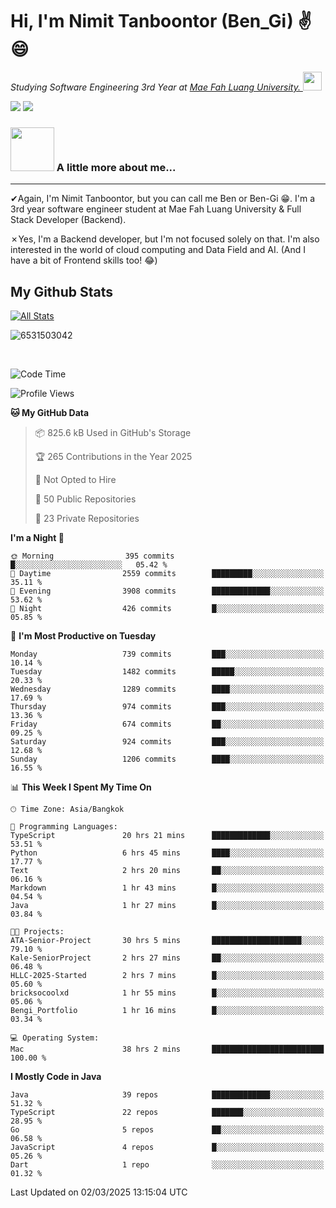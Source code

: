 # Hi, I'm Nimit Tanboontor (Ben_Gi) ✌😄
<p><em>Studying Software Engineering 3rd Year at <a href="https://en.mfu.ac.th/home.html"> Mae Fah Luang University.
</a><img src="https://media.giphy.com/media/WUlplcMpOCEmTGBtBW/giphy.gif" width="30"> </em></p>


[![](https://img.shields.io/badge/linkedin-%230077B5.svg?style=for-the-badge&logo=linkedin)]([https://www.linkedin.com/in/thanaphoom-babparn/](https://www.linkedin.com/in/nimit-tanbooutor-798139246/))
[![](https://img.shields.io/badge/Medium-12100E?style=for-the-badge&logo=medium&logoColor=white)](https://medium.com/@nimittanbooutor)

### <img src="https://media.giphy.com/media/VgCDAzcKvsR6OM0uWg/giphy.gif" width="70"> A little more about me...  

<hr> <!-- Horizontal line -->

&#10004;Again, I'm Nimit Tanboontor, but you can call me Ben or Ben-Gi 😁. I'm a 3rd year software engineer student at Mae Fah Luang University & Full Stack Developer (Backend).

&#10007;Yes, I'm a Backend developer, but I'm not focused solely on that. I'm also interested in the world of cloud computing and Data Field and AI. (And I have a bit of Frontend skills too! 😂)


## My Github Stats

[![All Stats](https://github-readme-stats.vercel.app/api?username=6531503042&show_icons=true&theme=algolia)](https://github.com/6531503042)

<p><img align="center" src="https://github-readme-streak-stats.herokuapp.com/?user=6531503042&" alt="6531503042" /></p>

<br />


<!--START_SECTION:waka-->
![Code Time](http://img.shields.io/badge/Code%20Time-334%20hrs%203%20mins-blue)

![Profile Views](http://img.shields.io/badge/Profile%20Views-17-blue)

**🐱 My GitHub Data** 

> 📦 825.6 kB Used in GitHub's Storage 
 > 
> 🏆 265 Contributions in the Year 2025
 > 
> 🚫 Not Opted to Hire
 > 
> 📜 50 Public Repositories 
 > 
> 🔑 23 Private Repositories 
 > 
**I'm a Night 🦉** 

```text
🌞 Morning                395 commits         █░░░░░░░░░░░░░░░░░░░░░░░░   05.42 % 
🌆 Daytime                2559 commits        █████████░░░░░░░░░░░░░░░░   35.11 % 
🌃 Evening                3908 commits        █████████████░░░░░░░░░░░░   53.62 % 
🌙 Night                  426 commits         █░░░░░░░░░░░░░░░░░░░░░░░░   05.85 % 
```
📅 **I'm Most Productive on Tuesday** 

```text
Monday                   739 commits         ███░░░░░░░░░░░░░░░░░░░░░░   10.14 % 
Tuesday                  1482 commits        █████░░░░░░░░░░░░░░░░░░░░   20.33 % 
Wednesday                1289 commits        ████░░░░░░░░░░░░░░░░░░░░░   17.69 % 
Thursday                 974 commits         ███░░░░░░░░░░░░░░░░░░░░░░   13.36 % 
Friday                   674 commits         ██░░░░░░░░░░░░░░░░░░░░░░░   09.25 % 
Saturday                 924 commits         ███░░░░░░░░░░░░░░░░░░░░░░   12.68 % 
Sunday                   1206 commits        ████░░░░░░░░░░░░░░░░░░░░░   16.55 % 
```


📊 **This Week I Spent My Time On** 

```text
🕑︎ Time Zone: Asia/Bangkok

💬 Programming Languages: 
TypeScript               20 hrs 21 mins      █████████████░░░░░░░░░░░░   53.51 % 
Python                   6 hrs 45 mins       ████░░░░░░░░░░░░░░░░░░░░░   17.77 % 
Text                     2 hrs 20 mins       ██░░░░░░░░░░░░░░░░░░░░░░░   06.16 % 
Markdown                 1 hr 43 mins        █░░░░░░░░░░░░░░░░░░░░░░░░   04.54 % 
Java                     1 hr 27 mins        █░░░░░░░░░░░░░░░░░░░░░░░░   03.84 % 

🐱‍💻 Projects: 
ATA-Senior-Project       30 hrs 5 mins       ████████████████████░░░░░   79.10 % 
Kale-SeniorProject       2 hrs 27 mins       ██░░░░░░░░░░░░░░░░░░░░░░░   06.48 % 
HLLC-2025-Started        2 hrs 7 mins        █░░░░░░░░░░░░░░░░░░░░░░░░   05.60 % 
bricksocoolxd            1 hr 55 mins        █░░░░░░░░░░░░░░░░░░░░░░░░   05.06 % 
Bengi_Portfolio          1 hr 16 mins        █░░░░░░░░░░░░░░░░░░░░░░░░   03.34 % 

💻 Operating System: 
Mac                      38 hrs 2 mins       █████████████████████████   100.00 % 
```

**I Mostly Code in Java** 

```text
Java                     39 repos            █████████████░░░░░░░░░░░░   51.32 % 
TypeScript               22 repos            ███████░░░░░░░░░░░░░░░░░░   28.95 % 
Go                       5 repos             ██░░░░░░░░░░░░░░░░░░░░░░░   06.58 % 
JavaScript               4 repos             █░░░░░░░░░░░░░░░░░░░░░░░░   05.26 % 
Dart                     1 repo              ░░░░░░░░░░░░░░░░░░░░░░░░░   01.32 % 
```




 Last Updated on 02/03/2025 13:15:04 UTC
<!--END_SECTION:waka-->
